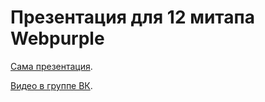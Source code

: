 # Презентация для 12 митапа Webpurple

[Сама презентация](https://gwer.github.io/modern-css/).

[Видео в группе ВК](https://vk.com/webpurple_meetup12).
